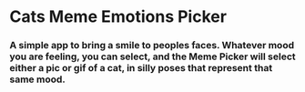 
# Cats Meme Emotions Picker

### A simple app to bring a smile to peoples faces.  Whatever mood you are feeling, you can select, and the Meme Picker will select either a pic or gif of a cat, in silly poses that represent that same mood.
